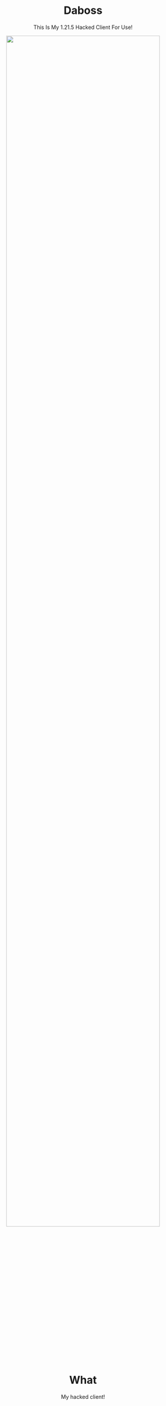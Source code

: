 <div align="center">

# Daboss
This Is My 1.21.5 Hacked Client For Use!

<img src="https://i.imgur.com/Lu6rDJB.png" width="90%" />

# What
My hacked client!

</div>
